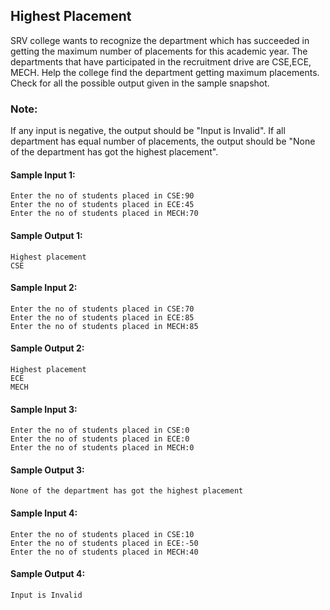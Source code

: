 ## Highest Placement


SRV college wants to recognize the department which has succeeded in getting the maximum number of placements for this academic year. The departments that have participated in the recruitment drive are CSE,ECE, MECH. Help the college find the department getting maximum placements. Check for all the possible output given in the sample snapshot.

### Note: <br>
If any input is negative, the output should be "Input is Invalid".  If all department has equal number of placements, the output should be "None of the department has got the highest placement".

#### Sample Input 1:
```
Enter the no of students placed in CSE:90
Enter the no of students placed in ECE:45 
Enter the no of students placed in MECH:70 
``` 

#### Sample Output 1:
```
Highest placement
CSE
```


#### Sample Input 2:
```
Enter the no of students placed in CSE:70
Enter the no of students placed in ECE:85 
Enter the no of students placed in MECH:85 
```
#### Sample Output 2:
```
Highest placement 
ECE
MECH
```

#### Sample Input 3:
```
Enter the no of students placed in CSE:0
Enter the no of students placed in ECE:0
Enter the no of students placed in MECH:0
```
#### Sample Output 3:
```
None of the department has got the highest placement
```

#### Sample Input 4:
```
Enter the no of students placed in CSE:10
Enter the no of students placed in ECE:-50
Enter the no of students placed in MECH:40
```
#### Sample Output 4:
```
Input is Invalid 
```

